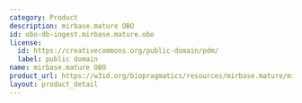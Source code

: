 ```yaml
---
category: Product
description: mirbase.mature OBO
id: obo-db-ingest.mirbase.mature.obo
license:
  id: https://creativecommons.org/public-domain/pdm/
  label: public domain
name: mirbase.mature OBO
product_url: https://w3id.org/biopragmatics/resources/mirbase.mature/mirbase.mature.obo
layout: product_detail
---
```

